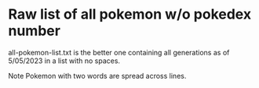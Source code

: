# Raw list of all pokemon w/o pokedex number

all-pokemon-list.txt is the better one containing all generations as of 5/05/2023 in a list with no spaces. 

Note Pokemon with two words are spread across lines.
